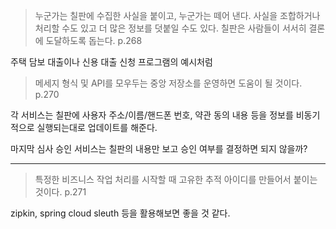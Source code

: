 > 누군가는 칠판에 수집한 사실을 붙이고, 누군가는 떼어 낸다. 사실을 조합하거나 처리할 수도 있고 더 많은 정보를 덧붙일 수도 있다. 칠판은 사람들이 서서히 결론에 도달하도록 돕는다. p.268

주택 담보 대출이나 신용 대출 신청 프로그램의 예시처럼

> 메세지 형식 및 API를 모우두는 중앙 저장소를 운영하면 도움이 될 것이다. p.270

각 서비스는 칠판에 사용자 주소/이름/핸드폰 번호, 약관 동의 내용 등을 정보를 비동기적으로 실행되는대로 업데이트를 해준다.

마지막 심사 승인 서비스는 칠판의 내용만 보고 승인 여부를 결정하면 되지 않을까?

---
>특정한 비즈니스 작업 처리를 시작할 때 고유한 추적 아이디를 만들어서 붙이는 것이다. p.271

zipkin, spring cloud sleuth 등을 활용해보면 좋을 것 같다.